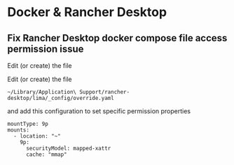 # Docker & Rancher Desktop

## Fix Rancher Desktop docker compose file access permission issue

Edit (or create) the file 

Edit (or create) the file


```
~/Library/Application\ Support/rancher-desktop/lima/_config/override.yaml
```

and add this configuration to set specific permission properties

```
mountType: 9p
mounts:
  - location: "~"
    9p:
      securityModel: mapped-xattr
      cache: "mmap"
```

